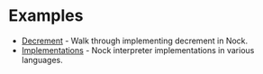 # Examples

- [Decrement](decrement) - Walk through implementing decrement in Nock.
- [Implementations](implementations) - Nock interpreter implementations in various languages.

